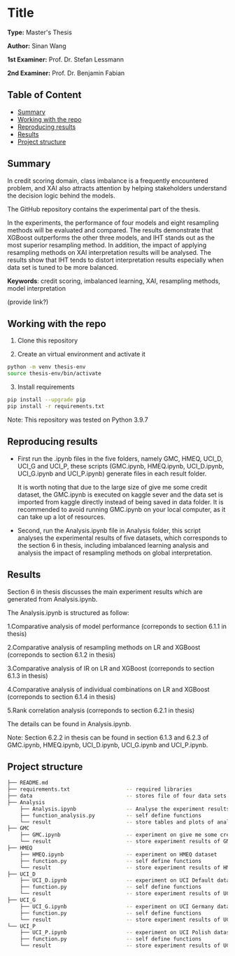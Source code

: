 # Title

**Type:** Master's Thesis

**Author:** Sinan Wang

**1st Examiner:** Prof. Dr. Stefan Lessmann

**2nd Examiner:** Prof. Dr. Benjamin Fabian

## Table of Content

- [Summary](#summary)
- [Working with the repo](#working-with-the-repo)
- [Reproducing results](#reproducing-results)
- [Results](#results)
- [Project structure](#project-structure)

## Summary

In credit scoring domain, class imbalance is a frequently encountered problem, and XAI also attracts attention by helping stakeholders understand the decision logic behind the models. 

The GitHub repository contains the experimental part of the thesis. 

In the experiments, the performance of four models and eight resampling methods will be evaluated and compared.  The results demonstrate that XGBoost outperforms the other three models, and IHT stands out as the most superior resampling method. In addition, the impact of applying resampling methods on XAI interpretation results will be analysed. The results show that IHT tends to distort interpretation results especially when data set is tuned to be more balanced.

**Keywords**: credit scoring, imbalanced learning, XAI, resampling methods, model interpretation

(provide link?)

## Working with the repo

1. Clone this repository

2. Create an virtual environment and activate it
```bash
python -m venv thesis-env
source thesis-env/bin/activate
```

3. Install requirements
```bash
pip install --upgrade pip
pip install -r requirements.txt
```

Note: This repository was tested on Python 3.9.7

## Reproducing results

- First run the .ipynb files in the five folders, namely GMC, HMEQ, UCI_D, UCI_G and UCI_P, these scripts (GMC.ipynb, HMEQ.ipynb, UCI_D.ipynb, UCI_G.ipynb and UCI_P.ipynb) generate files in each result folder. 

  It is worth noting that due to the large size of give me some credit dataset, the GMC.ipynb is executed on kaggle sever and the data set is imported from kaggle directly instead of being saved in data folder. It is recommended to avoid running GMC.ipynb on your local computer, as it can take up a lot of resources.

- Second, run the Analysis.ipynb file in Analysis folder, this script analyses the experimental results of  five datasets, which corresponds to the section 6 in thesis, including imbalanced learning analysis and analysis the impact of resampling methods on global interpretation.

## Results

Section 6 in thesis discusses the main experiment results which are generated from Analysis.ipynb.

The Analysis.ipynb is structured as follow:

1.Comparative analysis of model performance (correponds to section 6.1.1 in thesis)

2.Comparative analysis of resampling methods on LR and XGBoost (correponds to section 6.1.2 in thesis)

3.Comparative analysis of IR on LR and XGBoost (correponds to section 6.1.3 in thesis)

4.Comparative analysis of individual combinations on LR and XGBoost (correponds to section 6.1.4 in thesis)

5.Rank correlation analysis (correponds to section 6.2.1 in thesis)

The details can be found in Analysis.ipynb.

Note: Section 6.2.2 in thesis can be found in section 6.1.3 and 6.2.3 of GMC.ipynb, HMEQ.ipynb, UCI_D.ipynb, UCI_G.ipynb and UCI_P.ipynb.

## Project structure

```bash
├── README.md
├── requirements.txt                  -- required libraries
├── data                              -- stores file of four data sets 
├── Analysis                                        
    ├── Analysis.ipynb                -- Analyse the experiment results from five data sets
    ├── function_analysis.py          -- self define functions
    └── result                        -- store tables and plots of analysis
├── GMC                                            
    ├── GMC.ipynb                     -- experiment on give me some credit dataset
    └── result                        -- store experiment results of GMC
├── HMEQ                                           
    ├── HMEQ.ipynb                    -- experiment on HMEQ dataset
    ├── function.py                   -- self define functions
    └── result                        -- store experiment results of HMEQ
├── UCI_D                                            
    ├── UCI_D.ipynb                   -- experiment on UCI Default dataset
    ├── function.py                   -- self define functions
    └── result                        -- store experiment results of UCI_D 
├── UCI_G  
    ├── UCI_G.ipynb                   -- experiment on UCI Germany dataset
    ├── function.py                   -- self define functions
    └── result                        -- store experiment results of UCI_G 
└── UCI_P                                          
    ├── UCI_P.ipynb                   -- experiment on UCI Polish dataset
    ├── function.py                   -- self define functions
    └── result                        -- store experiment results of UCI_P                 
```
